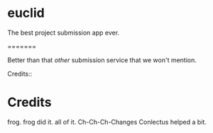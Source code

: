 # euclid
The best project submission app ever.

=======

Better than that _other_ submission service that we won't mention.

Credits::

# Credits
frog. frog did it. all of it.
Ch-Ch-Ch-Changes
Conlectus helped a bit.